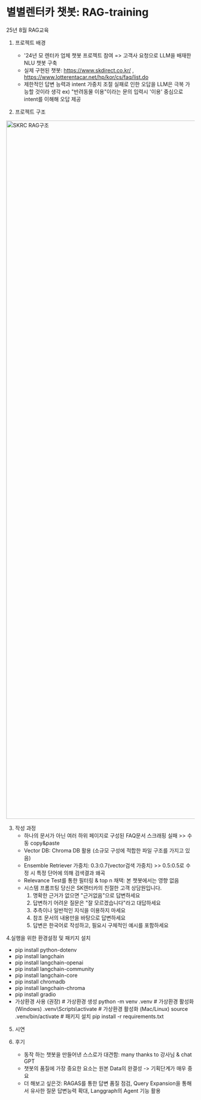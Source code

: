 # 별별렌터카 챗봇: RAG-training
25년 8월 RAG교육

1. 프로젝트 배경
   - '24년 모 렌터카 업체 챗봇 프로젝트 참여 => 고객사 요청으로 LLM을 배재한 NLU 챗봇 구축
   - 실제 구현된 챗봇: https://www.skdirect.co.kr/ , https://www.lotterentacar.net/hp/kor/cs/faq/list.do
   - 제한적인 답변 능력과 intent 가중치 조절 실패로 인한 오답을 LLM은 극복 가능할 것이라 생각
     ex) "반려동물 이용"이라는 문의 입력시 '이용' 중심으로 intent를 이해해 오답 제공

2. 프로젝트 구조
<img width="2254" height="1869" alt="SKRC RAG구조" src="https://github.com/user-attachments/assets/26729e76-3331-4b92-a92a-d826a557f7a7" />

3. 작성 과정
   - 하나의 문서가 아닌 여러 하위 페이지로 구성된 FAQ문서 스크래핑 실패 >> 수동 copy&paste
   - Vector DB: Chroma DB 활용 (소규모 구성에 적합한 파일 구조를 가지고 있음)
   - Ensemble Retriever 가중치: 0.3:0.7(vector검색 가중치) >> 0.5:0.5로 수정 시 특정 단어에 의해 검색결과 왜곡
   - Relevance Test를 통한 필터링 & top n 채택: 본 챗봇에서는 영향 없음
   - 시스템 프롬프팅
       당신은 SK렌터카의 친절한 고객 상담원입니다.
        1) 명확한 근거가 없으면 "근거없음"으로 답변하세요
        2) 답변하기 어려운 질문은 "잘 모르겠습니다"라고 대답하세요
        3) 추측이나 일반적인 지식을 이용하지 마세요
        4) 참조 문서의 내용만을 바탕으로 답변하세요
        5) 답변은 한국어로 작성하고, 필요시 구체적인 예시를 포함하세요

4.실행을 위한 환경설정 및 패키지 설치
   - pip install python-dotenv
   - pip install langchain
   - pip install langchain-openai
   - pip install langchain-community
   - pip install langchain-core
   - pip install chromadb
   - pip install langchain-chroma
   - pip install gradio
   - 가상환경 사용 (권장)
    # 가상환경 생성 python -m venv .venv
    # 가상환경 활성화 (Windows) .venv\Scripts\activate
    # 가상환경 활성화 (Mac/Linux)  source .venv/bin/activate
    # 패키지 설치 pip install -r requirements.txt
      
5. 시연

6. 후기
   - 동작 하는 챗봇을 만들어낸 스스로가 대견함: many thanks to 강사님 & chat GPT
   - 챗봇의 품질에 가장 중요한 요소는 원본 Data의 완결성 -> 기획단계가 매우 중요
   - 더 해보고 싶은것: RAGAS를 통한 답변 품질 점검, Query Expansion을 통해서 유사한 질문 답변능력 확대, Langgraph의 Agent 기능 활용
